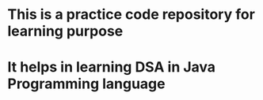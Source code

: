 # This is a practice code repository for learning purpose 
# It helps in learning DSA in Java Programming language 
